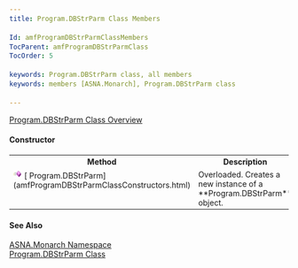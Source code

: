 ```yaml
---
title: Program.DBStrParm Class Members

Id: amfProgramDBStrParmClassMembers
TocParent: amfProgramDBStrParmClass
TocOrder: 5

keywords: Program.DBStrParm class, all members
keywords: members [ASNA.Monarch], Program.DBStrParm class

---
```


[ Program.DBStrParm Class Overview](amfProgramDBStrParmClass.html) 

#### Constructor
<table class="mytable" cellspacing="0" cellpadding="4" width="90%">
          <colgroup>
            <col width="20%" />
            <col width="60%" />
          </colgroup>
          <tr>
            <th>Method</th>
            <th>Description</th>
          </tr>
          <tr valign="top">
            <td><img id="IMG1" style="WIDTH: 16px; HEIGHT: 16px" alt="public property" src="Images/Constructor.bmp" width="15" border="0" x-maintain-ratio="TRUE" />
              [
              Program.DBStrParm](amfProgramDBStrParmClassConstructors.html)
            </td>
            <td>Overloaded. Creates a
            new instance of a 
 **Program.DBStrParm**  object.</td>
          </tr>
</table>

#### See Also
[ASNA.Monarch Namespace](amfMonarchNamespace.html) <br /> [ Program.DBStrParm Class](amfProgramDBStrParmClass.html) 
